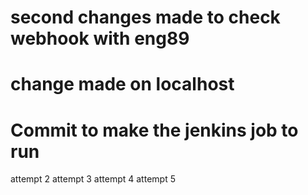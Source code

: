 # second changes made to check webhook with eng89
# change made on localhost 
# Commit to make the jenkins job to run
attempt 2
attempt 3
attempt 4
attempt 5

